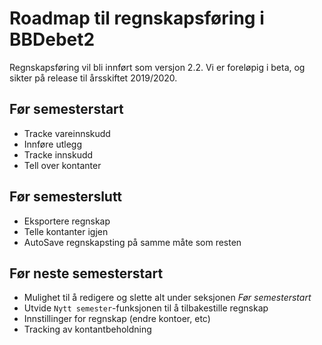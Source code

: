 # Roadmap til regnskapsføring i BBDebet2

Regnskapsføring vil bli innført som versjon 2.2. Vi er foreløpig i beta, og 
sikter på release til årsskiftet 2019/2020.


## Før semesterstart

 * Tracke vareinnskudd
 * Innføre utlegg
 * Tracke innskudd
 * Tell over kontanter


## Før semesterslutt

 * Eksportere regnskap
 * Telle kontanter igjen
 * AutoSave regnskapsting på samme måte som resten


## Før neste semesterstart

 * Mulighet til å redigere og slette alt under seksjonen _Før semesterstart_
 * Utvide `Nytt semester`-funksjonen til å tilbakestille regnskap
 * Innstillinger for regnskap (endre kontoer, etc)
 * Tracking av kontantbeholdning
